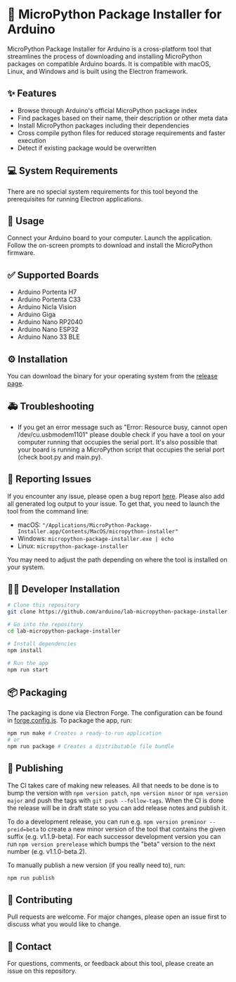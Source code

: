 # 🐍 MicroPython Package Installer for Arduino

MicroPython Package Installer for Arduino is a cross-platform tool that streamlines the process of downloading and installing MicroPython packages on compatible Arduino boards. It is compatible with macOS, Linux, and Windows and is built using the Electron framework.

## ✨ Features
- Browse through Arduino's official MicroPython package index
- Find packages based on their name, their description or other meta data
- Install MicroPython packages including their dependencies
- Cross compile python files for reduced storage requirements and faster execution
- Detect if existing package would be overwritten

## 💻 System Requirements
There are no special system requirements for this tool beyond the prerequisites for running Electron applications.

## 👀 Usage
Connect your Arduino board to your computer.
Launch the application.
Follow the on-screen prompts to download and install the MicroPython firmware.

## ✅ Supported Boards
- Arduino Portenta H7
- Arduino Portenta C33
- Arduino Nicla Vision
- Arduino Giga
- Arduino Nano RP2040
- Arduino Nano ESP32
- Arduino Nano 33 BLE

## ⚙️ Installation

You can download the binary for your operating system from the [release page](https://github.com/arduino/lab-micropython-package-installer/releases).

## 🚑 Troubleshooting

- If you get an error message such as "Error: Resource busy, cannot open /dev/cu.usbmodem1101" please double check if you have a tool on your computer running that occupies the serial port. It's also possible that your board is running a MicroPython script that occupies the serial port (check boot.py and main.py).

## 🐛 Reporting Issues
If you encounter any issue, please open a bug report [here](https://github.com/arduino/lab-micropython-package-installer/issues). Please also add all generated log output to your issue. To get that, you need to launch the tool from the command line:
- macOS: `"/Applications/MicroPython-Package-Installer.app/Contents/MacOS/micropython-installer"`
- Windows: `micropython-package-installer.exe | echo`
- Linux: `micropython-package-installer`

You may need to adjust the path depending on where the tool is installed on your system.

## 🧑‍💻 Developer Installation

```bash
# Clone this repository
git clone https://github.com/arduino/lab-micropython-package-installer.git

# Go into the repository
cd lab-micropython-package-installer

# Install dependencies
npm install

# Run the app
npm run start
```

## 📦 Packaging

The packaging is done via Electron Forge. The configuration can be found in [forge.config.js](./forge.config.js). To package the app, run:

```bash
npm run make # Creates a ready-to-run application
# or
npm run package # Creates a distributable file bundle
```

## 📣 Publishing

The CI takes care of making new releases. All that needs to be done is to bump the version with `npm version patch`, `npm version minor` or `npm version major` and push the tags with `git push --follow-tags`. 
When the CI is done the release will be in draft state so you can add release notes and publish it.

To do a development release, you can run e.g. `npm version preminor --preid=beta` to create a new minor version of the tool that contains the given suffix (e.g. v1.1.9-beta). For each successor development version you can run `npm version prerelease` which bumps the "beta" version to the next number (e.g. v1.1.0-beta.2).

To manually publish a new version (if you really need to), run:

```bash
npm run publish
```

## 💪 Contributing
Pull requests are welcome. For major changes, please open an issue first to discuss what you would like to change.

## 🤙 Contact
For questions, comments, or feedback about this tool, please create an issue on this repository.

